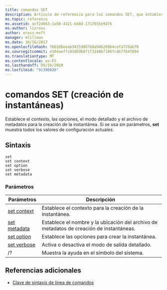 ```yaml
---
title: comandos SET
description: Artículo de referencia para los comandos SET, que establece el contexto, las opciones, el modo detallado y el archivo de metadatos para la creación de instantáneas.
ms.topic: reference
ms.assetid: acf24663-1a50-4321-b48d-1717655e9476
ms.author: lizross
author: eross-msft
manager: mtillman
ms.date: 10/16/2017
ms.openlocfilehash: f6b18beeab34359867b0a946269b4cefa778ab78
ms.sourcegitcommit: e164aeffc01069b8f1f3248bf106fcdb7f64f894
ms.translationtype: MT
ms.contentlocale: es-ES
ms.lasthandoff: 09/26/2020
ms.locfileid: "91390826"
---
```

# <a name="set-commands-shadow-copy-creation"></a>comandos SET (creación de instantáneas)

Establece el contexto, las opciones, el modo detallado y el archivo de metadatos para la creación de la instantánea. Si se usa sin parámetros, **set** muestra todos los valores de configuración actuales.

## <a name="syntax"></a>Sintaxis

```
set
set context
set option
set verbose
set metadata
```

### <a name="parameters"></a>Parámetros

| Parámetros | Descripción |
|--|--|
| [set context](set-context.md) | Establece el contexto para la creación de la instantánea. |
| [set metadata](set-metadata.md) | Establece el nombre y la ubicación del archivo de metadatos de creación de instantáneas. |
| [set option](set-option.md) | Establece las opciones para crear la instantánea. |
| [set verbose](set-verbose.md) | Activa o desactiva el modo de salida detallado. |
| /? | Muestra la ayuda en el símbolo del sistema. |

## <a name="additional-references"></a>Referencias adicionales

- [Clave de sintaxis de línea de comandos](command-line-syntax-key.md)